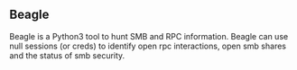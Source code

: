 ## Beagle
<p>Beagle is a Python3 tool to hunt SMB and RPC information. Beagle can use null sessions (or creds) to identify open rpc interactions, open smb shares and the status of smb security.</p>
